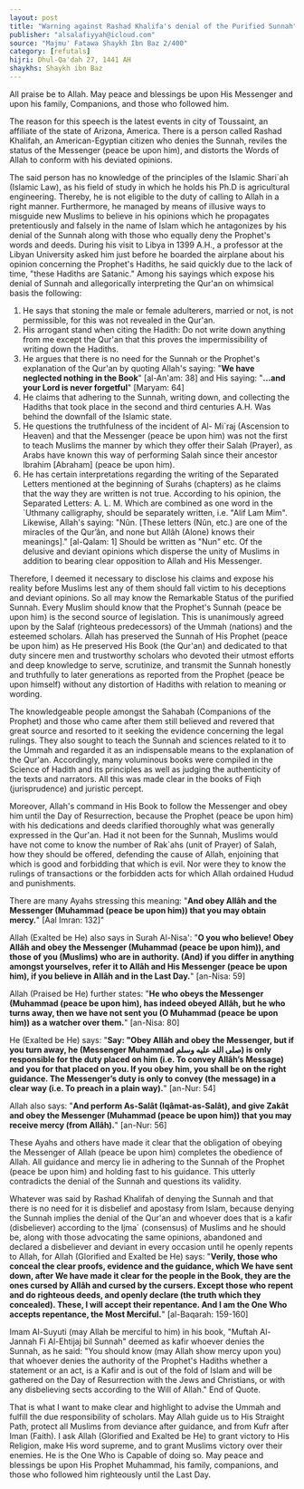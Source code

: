 ```yaml
---
layout: post
title: "Warning against Rashad Khalifa's denial of the Purified Sunnah"
publisher: "alsalafiyyah@icloud.com"
source: "Majmu' Fatawa Shaykh Ibn Baz 2/400"
category: [refutals]
hijri: Dhul-Qa'dah 27, 1441 AH
shaykhs: Shaykh ibn Baz
---
```


All praise be to Allah. May peace and blessings be upon His Messenger and upon his family, Companions, and those who followed him.

The reason for this speech is the latest events in city of Toussaint, an affiliate of the state of Arizona, America. There is a person called Rashad Khalifah, an American-Egyptian citizen who denies the Sunnah, reviles the status of the Messenger (peace be upon him), and distorts the Words of Allah to conform with his deviated opinions.

The said person has no knowledge of the principles of the Islamic Shari`ah (Islamic Law), as his field of study in which he holds his Ph.D is agricultural engineering. Thereby, he is not eligible to the duty of calling to Allah in a right manner. Furthermore, he managed by means of illusive ways to misguide new Muslims to believe in his opinions which he propagates pretentiously and falsely in the name of Islam which he antagonizes by his denial of the Sunnah along with those who equally deny the Prophet's words and deeds. During his visit to Libya in 1399 A.H., a professor at the Libyan University asked him just before he boarded the airplane about his opinion concerning the Prophet's Hadiths, he said quickly due to the lack of time, "these Hadiths are Satanic." Among his sayings which expose his denial of Sunnah and allegorically interpreting the Qur'an on whimsical basis the following:

1. He says that stoning the male or female adulterers, married or not, is not permissible, for this was not revealed in the Qur'an.
2. His arrogant stand when citing the Hadith: Do not write down anything from me except the Qur'an that this proves the impermissibility of writing down the Hadiths.
3. He argues that there is no need for the Sunnah or the Prophet's explanation of the Qur'an by quoting Allah's saying: "**We have neglected nothing in the Book**" [al-An'am: 38] and His saying: "**...and your Lord is never forgetful**" [Maryam: 64]
4. He claims that adhering to the Sunnah, writing down, and collecting the Hadiths that took place in the second and third centuries A.H. Was behind the downfall of the Islamic state.
5. He questions the truthfulness of the incident of Al- Mi`raj (Ascension to Heaven) and that the Messenger (peace be upon him) was not the first to teach Muslims the manner by which they offer their Salah (Prayer), as Arabs have known this way of performing Salah since their ancestor Ibrahim [Abraham] (peace be upon him).
6. He has certain interpretations regarding the writing of the Separated Letters mentioned at the beginning of Surahs (chapters) as he claims that the way they are written is not true. According to his opinion, the Separated Letters: A. L. M. Which are combined as one word in the `Uthmany calligraphy, should be separately written, i.e. "Alif Lam Mim". Likewise, Allah's saying: "Nûn. [These letters (Nûn, etc.) are one of the miracles of the Qur’ân, and none but Allâh (Alone) knows their meanings]." [al-Qalam: 1] Should be written as "Nun" etc. Of the delusive and deviant opinions which disperse the unity of Muslims in addition to bearing clear opposition to Allah and His Messenger.

Therefore, I deemed it necessary to disclose his claims and expose his reality before Muslims lest any of them should fall victim to his deceptions and deviant opinions. So all may know the Remarkable Status of the purified Sunnah. Every Muslim should know that the Prophet's Sunnah (peace be upon him) is the second source of legislation. This is unanimously agreed upon by the Salaf (righteous predecessors) of the Ummah (nations) and the esteemed scholars. Allah has preserved the Sunnah of His Prophet (peace be upon him) as He preserved His Book (the Qur'an) and dedicated to that duty sincere men and trustworthy scholars who devoted their utmost efforts and deep knowledge to serve, scrutinize, and transmit the Sunnah honestly and truthfully to later generations as reported from the Prophet (peace be upon himself) without any distortion of Hadiths with relation to meaning or wording. 

The knowledgeable people amongst the Sahabah (Companions of the Prophet) and those who came after them still believed and revered that great source and resorted to it seeking the evidence concerning the legal rulings. They also sought to teach the Sunnah and sciences related to it to the Ummah and regarded it as an indispensable means to the explanation of the Qur'an. Accordingly, many voluminous books were compiled in the Science of Hadith and its principles as well as judging the authenticity of the texts and narrators. All this was made clear in the books of Fiqh (jurisprudence) and juristic percept. 

Moreover, Allah's command in His Book to follow the Messenger and obey him until the Day of Resurrection, because the Prophet (peace be upon him) with his dedications and deeds clarified thoroughly what was generally expressed in the Qur'an. Had it not been for the Sunnah, Muslims would have not come to know the number of Rak`ahs (unit of Prayer) of Salah, how they should be offered, defending the cause of Allah, enjoining that which is good and forbidding that which is evil. Nor were they to know the rulings of transactions or the forbidden acts for which Allah ordained Hudud and punishments.

There are many Ayahs stressing this meaning: "**And obey Allâh and the Messenger (Muhammad (peace be upon him)) that you may obtain mercy.**" [Aal Imran: 132]" 

Allah (Exalted be He) also says in Surah Al-Nisa': "**O you who believe! Obey Allâh and obey the Messenger (Muhammad (peace be upon him)), and those of you (Muslims) who are in authority. (And) if you differ in anything amongst yourselves, refer it to Allâh and His Messenger (peace be upon him), if you believe in Allâh and in the Last Day.**" [an-Nisa: 59] 

Allah (Praised be He) further states: "**He who obeys the Messenger (Muhammad (peace be upon him), has indeed obeyed Allâh, but he who turns away, then we have not sent you (O Muhammad (peace be upon him)) as a watcher over them.**" [an-Nisa: 80]

He (Exalted be He) says: "**Say: "Obey Allâh and obey the Messenger, but if you turn away, he (Messenger Muhammad صلى الله عليه وسلم) is only responsible for the duty placed on him (i.e. To convey Allâh’s Message) and you for that placed on you. If you obey him, you shall be on the right guidance. The Messenger’s duty is only to convey (the message) in a clear way (i.e. To preach in a plain way).**" [an-Nur: 54]

Allah also says: "**And perform As-Salât (Iqâmat-as-Salât), and give Zakât and obey the Messenger (Muhammad (peace be upon him)) that you may receive mercy (from Allâh).**" [an-Nur: 56]

These Ayahs and others have made it clear that the obligation of obeying the Messenger of Allah (peace be upon him) completes the obedience of Allah. All guidance and mercy lie in adhering to the Sunnah of the Prophet (peace be upon him) and holding fast to his guidance. This utterly contradicts the denial of the Sunnah and questions its validity.

Whatever was said by Rashad Khalifah of denying the Sunnah and that there is no need for it is disbelief and apostasy from Islam, because denying the Sunnah implies the denial of the Qur'an and whoever does that is a kafir (disbeliever) according to the Ijma` (consensus) of Muslims and he should be, along with those advocating the same opinions, abandoned and declared a disbeliever and deviant in every occasion until he openly repents to Allah, for Allah (Glorified and Exalted be He) says: "**Verily, those who conceal the clear proofs, evidence and the guidance, which We have sent down, after We have made it clear for the people in the Book, they are the ones cursed by Allâh and cursed by the cursers. Except those who repent and do righteous deeds, and openly declare (the truth which they concealed). These, I will accept their repentance. And I am the One Who accepts repentance, the Most Merciful.**" [al-Baqarah: 159-160]

Imam Al-Suyuti (may Allah be merciful to him) in his book, "Muftah Al-Jannah Fi Al-Ehtijaj bil Sunnah" deemed as kafir whoever denies the Sunnah, as he said: "You should know (may Allah show mercy upon you) that whoever denies the authority of the Prophet's Hadiths whether a statement or an act, is a Kafir and is out of the fold of Islam and will be gathered on the Day of Resurrection with the Jews and Christians, or with any disbelieving sects according to the Will of Allah." End of Quote.

That is what I want to make clear and highlight to advise the Ummah and fulfill the due responsibility of scholars. May Allah guide us to His Straight Path, protect all Muslims from deviance after guidance, and from Kufr after Iman (Faith). I ask Allah (Glorified and Exalted be He) to grant victory to His Religion, make His word supreme, and to grant Muslims victory over their enemies. He is the One Who is Capable of doing so. May peace and blessings be upon His Prophet Muhammad, his family, companions, and those who followed him righteously until the Last Day.
